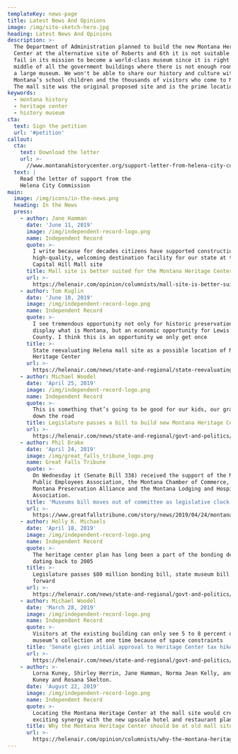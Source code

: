 ```yaml
---
templateKey: news-page
title: Latest News And Opinions
image: /img/site-sketch-hero.jpg
heading: Latest News And Opinions
description: >-
  The Department of Administration planned to build the new Montana Heritage
  Center at the alternative site of Roberts and 6th it is not suitable. It will
  fail in its mission to become a world-class museum since it is right in the
  middle of all the government buildings where there is not enough room to build
  a large museum. We won't be able to share our history and culture with
  Montana’s school children and the thousands of visitors who come to Montana.
  The mall site was the original proposed site and is the prime location.
keywords:
  - montana history
  - heritage center
  - history museum
cta:
  text: Sign the petition
  url: '#petition'
callout:
  cta:
    text: Download the letter
    url: >-
      //www.montanahistorycenter.org/support-letter-from-helena-city-commission.pdf
  text: |
    Read the letter of support from the
    Helena City Commission
main:
  image: /img/icons/in-the-news.png
  heading: In the News
  press:
    - author: Jane Hamman
      date: 'June 11, 2019'
      image: /img/independent-record-logo.png
      name: Independent Record
      quote: >-
        I write because for decades citizens have supported construction of a
        high-quality, welcoming destination facility for our state at the
        Capital Hill Mall site
      title: Mall site is better suited for the Montana Heritage Center
      url: >-
        https://helenair.com/opinion/columnists/mall-site-is-better-suited-for-montana-heritage-center/article_99977668-1ed1-5a70-b4f0-4c55dae872d9.html
    - author: Tom Kuglin
      date: 'June 10, 2019'
      image: /img/independent-record-logo.png
      name: Independent Record
      quote: >-
        I see tremendous opportunity not only for historic preservation and to
        display what is Montana, but an economic opportunity for Lewis and Clark
        County. I think this is an opportunity we only get once
      title: >-
        State reevaluating Helena mall site as a possible location of Montana
        Heritage Center
      url: >-
        https://helenair.com/news/state-and-regional/state-reevaluating-helena-mall-site-as-possible-location-of-montana/article_1a98bf6e-07e7-592a-886e-42a41eca7405.html
    - author: Michael Woodel
      date: 'April 25, 2019'
      image: /img/independent-record-logo.png
      name: Independent Record
      quote: >-
        This is something that’s going to be good for our kids, our grandkids
        down the road
      title: Legislature passes a bill to build new Montana Heritage Center in Helena
      url: >-
        https://helenair.com/news/state-and-regional/govt-and-politics/legislature-passes-bill-to-build-new-montana-heritage-center-in/article_5534a18e-bab5-5d8f-b175-4bbbdff5c478.html
    - author: Phil Drake
      date: 'April 24, 2019'
      image: /img/great_falls_tribune_logo.png
      name: Great Falls Tribune
      quote: >-
        On Wednesday it (Senate Bill 338) received the support of the Montana
        Public Employees Association, the Montana Chamber of Commerce, the
        Montana Preservation Alliance and the Montana Lodging and Hospitality
        Association.
      title: 'Museums bill moves out of committee as legislative clock ticks '
      url: >-
        https://www.greatfallstribune.com/story/news/2019/04/24/montana-historical-society-museum-bill-moves-out-committee/3564138002/
    - author: Holly K. Michaels
      date: 'April 18, 2019'
      image: /img/independent-record-logo.png
      name: Independent Record
      quote: >-
        The heritage center plan has long been a part of the bonding debate,
        dating back to 2005
      title: >-
        Legislature passes $80 million bonding bill, state museum bill moves
        forward
      url: >-
        https://helenair.com/news/state-and-regional/govt-and-politics/legislature-passes-million-bonding-bill-state-museum-bill-moves-forward/article_3ddbcf68-4294-5606-92ea-ff26ed07c1b9.html
    - author: Michael Woodel
      date: 'March 28, 2019'
      image: /img/independent-record-logo.png
      name: Independent Record
      quote: >-
        Visitors at the existing building can only see 5 to 8 percent of the
        museum’s collection at one time because of space constraints
      title: 'Senate gives initial approval to Heritage Center tax hike '
      url: >-
        https://helenair.com/news/state-and-regional/govt-and-politics/senate-gives-initial-approval-to-heritage-center-tax-hike/article_b4bdf4a0-4ced-5350-8bf5-b0a9e1f47c14.html
    - author: >-
        Lorna Kuney, Shirley Herrin, Jane Hamman, Norma Jean Kelly, and Ralph
        Kuney and Rosana Skelton.
      date: 'August 22, 2019'
      image: /img/independent-record-logo.png
      name: Independent Record
      quote: >-
        Locating the Montana Heritage Center at the mall site would create
        exciting synergy with the new upscale hotel and restaurant planned there
      title: Why the Montana Heritage Center should be at old mall site
      url: >-
        https://helenair.com/opinion/columnists/why-the-montana-heritage-center-should-be-at-old-mall/article_3be3e1f4-2b2a-5ff7-8b34-49f31da882b6.html
---
```


